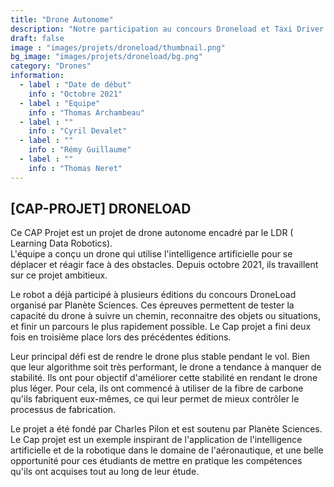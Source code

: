 ```yaml
---
title: "Drone Autonome"
description: "Notre participation au concours Droneload et Taxi Driver 2024 !"
draft: false
image : "images/projets/droneload/thumbnail.png"
bg_image: "images/projets/droneload/bg.png"
category: "Drones"
information:
  - label : "Date de début"
    info : "Octobre 2021"
  - label : "Equipe"
    info : "Thomas Archambeau"
  - label : ""
    info : "Cyril Devalet"
  - label : ""
    info : "Rémy Guillaume"
  - label : ""
    info : "Thomas Neret"
---
```


## [CAP-PROJET] DRONELOAD 

Ce CAP Projet est un projet de drone autonome encadré par le LDR ( Learning Data Robotics).  
L'équipe  a conçu un
drone qui utilise l'intelligence artificielle pour se déplacer et réagir face à des 
obstacles. Depuis octobre 2021, ils travaillent sur ce projet ambitieux. 

Le robot a déjà participé à plusieurs éditions du concours DroneLoad organisé par Planète 
Sciences. Ces épreuves
permettent de tester la capacité du drone à suivre un chemin, reconnaitre 
des objets ou situations, 
et finir un parcours le plus rapidement possible. Le Cap projet a 
fini deux fois en troisième place lors des précédentes éditions. 

Leur principal défi est de rendre le drone plus stable pendant le vol. Bien que leur 
algorithme soit 
très performant, le drone a tendance à manquer de stabilité. Ils ont pour 
objectif d'améliorer 
cette stabilité en rendant le drone plus léger. Pour cela, ils ont 
commencé à utiliser de la fibre de carbone qu'ils fabriquent eux-mêmes, ce qui leur permet 
de mieux contrôler 
le processus de fabrication. 

Le projet a été fondé par Charles Pilon et est soutenu par Planète Sciences. 
Le Cap projet est
un exemple inspirant de l'application de l'intelligence artificielle 
et de la robotique 
dans le domaine de l'aéronautique, et une belle opportunité pour 
ces étudiants de mettre en pratique les compétences qu'ils ont acquises tout au long de 
leur étude. 
